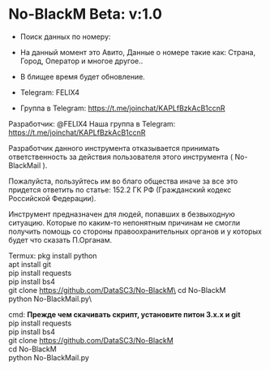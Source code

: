 # No-BlackM Beta: v:1.0

- Поиск данных по номеру:
- На данный момент это Авито, Данные о номере такие как: Страна, Город, Оператор
и многое другое..

- В блищее время будет обновление.
- Telegram: FELIX4
- Группа в Telegram: https://t.me/joinchat/KAPLfBzkAcB1ccnR

Разработчик: @FELIX4
Наша группа в Telegram: https://t.me/joinchat/KAPLfBzkAcB1ccnR

Разработчик данного инструмента отказывается принимать 
ответственность за действия 
пользователя этого инструмента ( No-BlackMail ).

Пожалуйста, пользуйтесь им во благо общества 
иначе за все это придется ответить по статье: 152.2 ГК РФ (Гражданский кодекс Российской Федерации).

Инструмент предназначен для людей, попавших в безвыходную ситуацию. Которые по каким-то непонятным причинам не смогли получить
помощь со стороны правоохранительных органов и у которых будет что сказать П.Органам.       

Termux:
pkg install python\
apt install git\
pip install requests\
pip install bs4\
git clone https://github.com/DataSC3/No-BlackM\
cd No-BlackM\
python No-BlackMail.py\

cmd:
**Прежде чем скачивать скрипт, установите питон 3.х.х и git**\
pip install requests\
pip install bs4\
git clone https://github.com/DataSC3/No-BlackM \
cd No-BlackM\
python No-BlackMail.py
